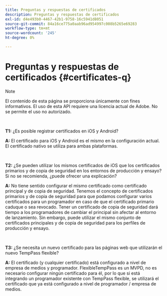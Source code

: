 ```yaml
---
title: Preguntas y respuestas de certificados
description: Preguntas y respuestas de certificados
exl-id: d4e493b0-4467-42b1-9758-16c5941d8051
source-git-commit: 84a16ce775a0aab96ad954997c008b5265e69283
workflow-type: tm+mt
source-wordcount: '245'
ht-degree: 0%

---
```


# Preguntas y respuestas de certificados {#certificates-q}

>[!NOTE]
>
>El contenido de esta página se proporciona únicamente con fines informativos. El uso de esta API requiere una licencia actual de Adobe. No se permite el uso no autorizado.

</br>

**T1:** ¿Es posible registrar certificados en iOS y Android?

**A:** El certificado para iOS y Android es el mismo en la configuración actual. El certificado nativo se utiliza para ambas plataformas.

</br>

**T2:** ¿Se pueden utilizar los mismos certificados de iOS que los certificados primarios y de copia de seguridad en los entornos de producción y ensayo? Si no se recomienda, ¿puede ofrecer una explicación?

**A:** No tiene sentido configurar el mismo certificado como certificado principal y de copia de seguridad. Tenemos el concepto de certificados primarios y de copia de seguridad para que podamos configurar varios certificados para un programador en caso de que el certificado primario caduque o sea revocado. Tener un certificado de copia de seguridad dará tiempo a los programadores de cambiar el principal sin afectar al entorno de lanzamiento. Sin embargo, puede utilizar el mismo conjunto de certificados principales y de copia de seguridad para los perfiles de producción y ensayo.

</br>

**T3:** ¿Se necesita un nuevo certificado para las páginas web que utilizarán el nuevo TempPass flexible?

**A:** El certificado (y cualquier certificado) está configurado a nivel de empresa de medios y programador. FlexibleTempPass es un MVPD, no es necesario configurar ningún certificado para él, por lo que si está integrando un programador existente con TempPass flexible, se utilizará el certificado que ya está configurado a nivel de programador / empresa de medios.
